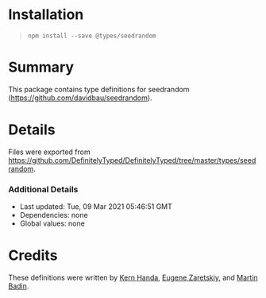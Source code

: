 # Installation
> `npm install --save @types/seedrandom`

# Summary
This package contains type definitions for seedrandom (https://github.com/davidbau/seedrandom).

# Details
Files were exported from https://github.com/DefinitelyTyped/DefinitelyTyped/tree/master/types/seedrandom.

### Additional Details
 * Last updated: Tue, 09 Mar 2021 05:46:51 GMT
 * Dependencies: none
 * Global values: none

# Credits
These definitions were written by [Kern Handa](https://github.com/kernhanda), [Eugene Zaretskiy](https://github.com/EugeneZ), and [Martin Badin](https://github.com/martin-badin).

